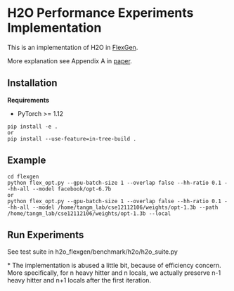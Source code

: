 # H2O Performance Experiments Implementation

This is an implementation of H2O in [FlexGen](https://github.com/FMInference/FlexGen).

More explanation see Appendix A in [paper]().

## Installation

**Requirements**

- PyTorch >= 1.12

```
pip install -e .
or
pip install --use-feature=in-tree-build .
```

## Example

```
cd flexgen
python flex_opt.py --gpu-batch-size 1 --overlap false --hh-ratio 0.1 --hh-all --model facebook/opt-6.7b
or
python flex_opt.py --gpu-batch-size 1 --overlap false --hh-ratio 0.1 --hh-all --model /home/tangm_lab/cse12112106/weights/opt-1.3b --path /home/tangm_lab/cse12112106/weights/opt-1.3b --local
```

## Run Experiments
See test suite in h2o_flexgen/benchmark/h2o/h2o_suite.py

\* The implementation is abused a little bit, because of efficiency concern. More specifically, for n heavy hitter and n locals, we actually preserve n-1 heavy hitter and n+1 locals after the first iteration.
